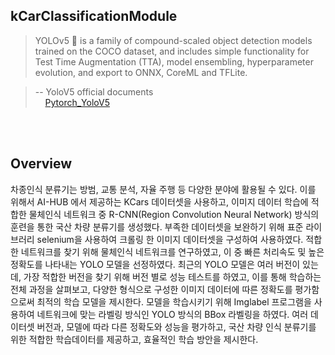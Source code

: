 
## kCarClassificationModule

> YOLOv5 🚀 is a family of compound-scaled object detection models trained on the COCO dataset, and includes simple functionality for Test Time Augmentation (TTA), model ensembling, hyperparameter evolution, and export to ONNX, CoreML and TFLite.

> -- YoloV5 official documents <br>
> &nbsp;&nbsp;&nbsp; [Pytorch_YoloV5](https://pytorch.org/hub/ultralytics_yolov5/)
<br/> 
<br/>


## Overview
차종인식 분류기는 방범, 교통 분석, 자율 주행 등 다양한 분야에 활용될 수 있다.
이를 위해서 AI-HUB 에서 제공하는 KCars 데이터셋을 사용하고, 이미지 데이터 학습에
적합한 물체인식 네트워크 중 R-CNN(Region Convolution Neural Network) 방식의
훈련을 통한 국산 차량 분류기를 생성했다. 부족한 데이터셋을 보완하기 위해 표준
라이브러리 selenium을 사용하여 크롤링 한 이미지 데이터셋을 구성하여 사용하였다.
적합한 네트워크를 찾기 위해 물체인식 네트워크를 연구하였고, 이 중 빠른 처리속도 및
높은 정확도를 나타내는 YOLO 모델을 선정하였다. 최근의 YOLO 모델은 여러 버전이
있는데, 가장 적합한 버전을 찾기 위해 버전 별로 성능 테스트를 하였고, 이를 통해
학습하는 전체 과정을 살펴보고, 다양한 형식으로 구성한 이미지 데이터에 따른 정확도를
평가함으로써 최적의 학습 모델을 제시한다.
모델을 학습시키기 위해 Imglabel 프로그램을 사용하여 네트워크에 맞는 라벨링 방식인
YOLO 방식의 BBox 라벨링을 하였다. 여러 데이터셋 버전과, 모델에 따라 다른 정확도와
성능을 평가하고, 국산 차량 인식 분류기를 위한 적합한 학습데이터를 제공하고, 효율적인
학습 방안을 제시한다.
